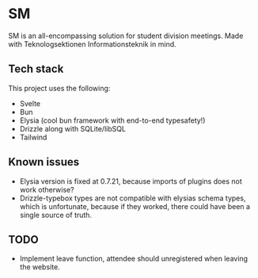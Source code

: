 # SM
SM is an all-encompassing solution for student division meetings.
Made with Teknologsektionen Informationsteknik in mind.

## Tech stack
This project uses the following:
- Svelte
- Bun
- Elysia (cool bun framework with end-to-end typesafety!)
- Drizzle along with SQLite/libSQL
- Tailwind

## Known issues

- Elysia version is fixed at 0.7.21, because imports of plugins does not work otherwise?
- Drizzle-typebox types are not compatible with elysias schema types, which is unfortunate, because if they worked, there could have been a single source of truth.

## TODO

- Implement leave function, attendee should unregistered when leaving the website.
